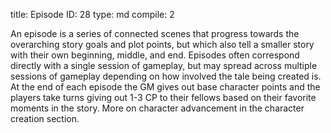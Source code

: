 title:          Episode
ID:             28
type:           md
compile:        2


An episode is a series of connected scenes that progress towards the overarching story goals and plot points, but which also tell a smaller story with their own beginning, middle, and end. Episodes often correspond directly with a single session of gameplay, but may spread across multiple sessions of gameplay depending on how involved the tale being created is. At the end of each episode the GM gives out base character points and the players take turns giving out 1-3 CP to their fellows based on their favorite moments in the story. More on character advancement in the character creation section.